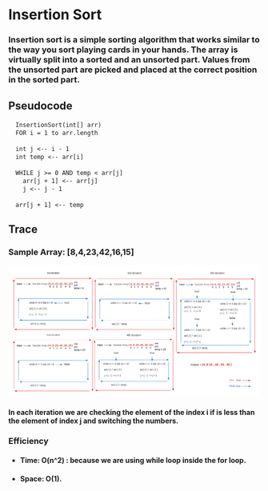 # Insertion Sort
### Insertion sort is a simple sorting algorithm that works similar to the way you sort playing cards in your hands. The array is virtually split into a sorted and an unsorted part. Values from the unsorted part are picked and placed at the correct position in the sorted part.
## Pseudocode

      InsertionSort(int[] arr)
      FOR i = 1 to arr.length

      int j <-- i - 1
      int temp <-- arr[i]

      WHILE j >= 0 AND temp < arr[j]
        arr[j + 1] <-- arr[j]
        j <-- j - 1

      arr[j + 1] <-- temp

## Trace

### Sample Array: [8,4,23,42,16,15]

![image_1](../assets/InsertionSort.png)
#### In each iteration we are checking the element of the index i if is less than the element of index j and switching the numbers.
### Efficiency
* ####  Time: O(n^2) : because we are using while loop inside the for loop.
* ####  Space: O(1).


